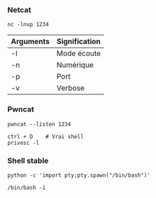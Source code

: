 ### Netcat

```
nc -lnvp 1234
```

| Arguments | Signification |
| ---- | ---- |
| -l | Mode écoute |
| -n | Numérique |
| -p | Port |
| -v | Verbose |
### Pwncat

```
pwncat --listen 1234
```

```
ctrl + D    # Vrai shell
privesc -l
```

### Shell stable

```
python -c 'import pty;pty.spawn("/bin/bash")'
```
```
/bin/bash -i
```
